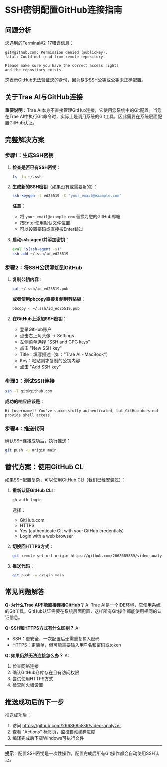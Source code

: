 # SSH密钥配置GitHub连接指南

## 问题分析

您遇到的Terminal#2-17错误信息：
```
git@github.com: Permission denied (publickey).
fatal: Could not read from remote repository.

Please make sure you have the correct access rights
and the repository exists.
```

这表示GitHub无法验证您的身份，因为缺少SSH公钥或公钥未正确配置。

## 关于Trae AI与GitHub连接

**重要说明**：Trae AI本身不直接管理GitHub连接，它使用您系统中的Git配置。当您在Trae AI中执行Git命令时，实际上是调用系统的Git工具，因此需要在系统层面配置GitHub认证。

## 完整解决方案

### 步骤1：生成SSH密钥

1. **检查是否已有SSH密钥**：
   ```bash
   ls -la ~/.ssh
   ```

2. **生成新的SSH密钥**（如果没有或需要新的）：
   ```bash
   ssh-keygen -t ed25519 -C "your_email@example.com"
   ```
   
   **注意**：
   - 将 `your_email@example.com` 替换为您的GitHub邮箱
   - 按Enter使用默认文件位置
   - 可以设置密码或直接按Enter跳过

3. **启动ssh-agent并添加密钥**：
   ```bash
   eval "$(ssh-agent -s)"
   ssh-add ~/.ssh/id_ed25519
   ```

### 步骤2：将SSH公钥添加到GitHub

1. **复制公钥内容**：
   ```bash
   cat ~/.ssh/id_ed25519.pub
   ```
   
   **或者使用pbcopy直接复制到剪贴板**：
   ```bash
   pbcopy < ~/.ssh/id_ed25519.pub
   ```

2. **在GitHub上添加SSH密钥**：
   - 登录GitHub账户
   - 点击右上角头像 → Settings
   - 左侧菜单选择 "SSH and GPG keys"
   - 点击 "New SSH key"
   - Title：填写描述（如："Trae AI - MacBook"）
   - Key：粘贴刚才复制的公钥内容
   - 点击 "Add SSH key"

### 步骤3：测试SSH连接

```bash
ssh -T git@github.com
```

**成功的响应应该是**：
```
Hi [username]! You've successfully authenticated, but GitHub does not provide shell access.
```

### 步骤4：推送代码

确认SSH连接成功后，执行推送：
```bash
git push -u origin main
```

## 替代方案：使用GitHub CLI

如果SSH配置复杂，可以使用GitHub CLI（我们已经安装过）：

1. **重新认证GitHub CLI**：
   ```bash
   gh auth login
   ```
   
   选择：
   - GitHub.com
   - HTTPS
   - Yes (authenticate Git with your GitHub credentials)
   - Login with a web browser

2. **切换回HTTPS方式**：
   ```bash
   git remote set-url origin https://github.com/2668685889/video-analyzer.git
   ```

3. **推送代码**：
   ```bash
   git push -u origin main
   ```

## 常见问题解答

**Q: 为什么Trae AI不能直接连接GitHub？**
A: Trae AI是一个IDE环境，它使用系统的Git工具。GitHub认证需要在系统层面配置，这样所有Git操作都能使用相同的认证信息。

**Q: SSH和HTTPS方式有什么区别？**
A: 
- SSH：更安全，一次配置后无需重复输入密码
- HTTPS：更简单，但可能需要输入用户名和密码或token

**Q: 如果仍然无法连接怎么办？**
A: 
1. 检查网络连接
2. 确认GitHub仓库存在且有访问权限
3. 尝试使用HTTPS方式
4. 检查防火墙设置

## 推送成功后的下一步

推送成功后：
1. 访问 https://github.com/2668685889/video-analyzer
2. 查看 "Actions" 标签页，监控自动编译进度
3. 编译完成后下载Windows可执行文件

---

**提示**：配置SSH密钥是一次性操作，配置完成后所有Git操作都会自动使用SSH认证。